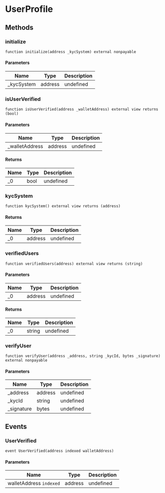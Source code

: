 # UserProfile









## Methods

### initialize

```solidity
function initialize(address _kycSystem) external nonpayable
```





#### Parameters

| Name | Type | Description |
|---|---|---|
| _kycSystem | address | undefined |

### isUserVerified

```solidity
function isUserVerified(address _walletAddress) external view returns (bool)
```





#### Parameters

| Name | Type | Description |
|---|---|---|
| _walletAddress | address | undefined |

#### Returns

| Name | Type | Description |
|---|---|---|
| _0 | bool | undefined |

### kycSystem

```solidity
function kycSystem() external view returns (address)
```






#### Returns

| Name | Type | Description |
|---|---|---|
| _0 | address | undefined |

### verifiedUsers

```solidity
function verifiedUsers(address) external view returns (string)
```





#### Parameters

| Name | Type | Description |
|---|---|---|
| _0 | address | undefined |

#### Returns

| Name | Type | Description |
|---|---|---|
| _0 | string | undefined |

### verifyUser

```solidity
function verifyUser(address _address, string _kycId, bytes _signature) external nonpayable
```





#### Parameters

| Name | Type | Description |
|---|---|---|
| _address | address | undefined |
| _kycId | string | undefined |
| _signature | bytes | undefined |



## Events

### UserVerified

```solidity
event UserVerified(address indexed walletAddress)
```





#### Parameters

| Name | Type | Description |
|---|---|---|
| walletAddress `indexed` | address | undefined |



